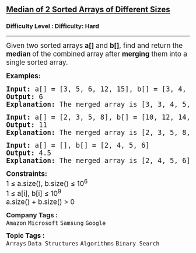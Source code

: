 <h2><a href="https://www.geeksforgeeks.org/problems/median-of-2-sorted-arrays-of-different-sizes/1">Median of 2 Sorted Arrays of Different Sizes</a></h2><h3>Difficulty Level : Difficulty: Hard</h3><hr><div class="problems_problem_content__Xm_eO"><p><span style="font-size: 14pt;">Given two sorted arrays <strong>a[]</strong> and <strong>b[]</strong>, find and return the <strong>median </strong>of the combined array after <strong>merging</strong> them into a single sorted array.</span></p>
<p><span style="font-size: 14pt;"><strong>Examples:</strong></span></p>
<pre><span style="font-size: 14pt;"><strong>Input: </strong>a[] = [3, 5, 6, 12, 15], b[] = [3, 4, 6, 10, 10, 12]
<strong>Output: </strong>6<strong>
Explanation: </strong>The merged array is [3, 3, 4, 5, 6, 6, 10, 10, 12, 12, 15]. So the median of the merged array is 6.</span></pre>
<pre><strong style="font-family: 'andale mono', monospace; font-size: 14pt;">Input: </strong><span style="font-family: 'andale mono', monospace; font-size: 14pt;">a[] = [2, 3, 5, 8], b[] = [10, 12, 14, 16, 18, 20]<br></span><span style="font-size: 14pt; font-family: 'andale mono', monospace;"><strong>Output: </strong>11<br><strong>Explanation: </strong>The merged array is [2, 3, 5, 8, 10, 12, 14, 16, 18, 20]. So the median of the merged array is (10 + 12) / 2 = 11.</span></pre>
<pre><span style="font-size: 14pt; font-family: 'andale mono', monospace;"><span style="font-size: 14pt;"><strong>Input: </strong>a[] = [], b[] = [2, 4, 5, 6]
<strong>Output: </strong>4.5<br><strong>Explanation: </strong>The merged array is [2, 4, 5, 6]. So the median of the merged array is (4 + 5) / 2 = 4.5.<br></span></span></pre>
<p><span style="font-size: 14pt;"><strong>Constraints:&nbsp;</strong><br>1 ≤ a.size(), b.size() ≤ 10<sup>6<br></sup>1 ≤ a[i], b[i] ≤ 10<sup>9<br></sup></span><span style="font-size: 18.6667px;">a.size() + b.size() &gt; 0</span></p></div><p><span style=font-size:18px><strong>Company Tags : </strong><br><code>Amazon</code>&nbsp;<code>Microsoft</code>&nbsp;<code>Samsung</code>&nbsp;<code>Google</code>&nbsp;<br><p><span style=font-size:18px><strong>Topic Tags : </strong><br><code>Arrays</code>&nbsp;<code>Data Structures</code>&nbsp;<code>Algorithms</code>&nbsp;<code>Binary Search</code>&nbsp;